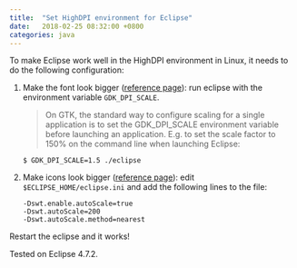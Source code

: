 ```yaml
---
title:  "Set HighDPI environment for Eclipse"
date:   2018-02-25 08:32:00 +0800
categories: java 
---
```


To make Eclipse work well in the HighDPI environment in Linux, it needs to do the following configuration:





1. Make the font look bigger ([reference page](https://www.eclipse.org/eclipse/news/4.6/platform.php)): run eclipse with the environment variable `GDK_DPI_SCALE`.

    > On GTK, the standard way to configure scaling for a single application is to set the GDK_DPI_SCALE environment variable before launching an application. E.g. to set the scale factor to 150% on the command line when launching Eclipse:
    ``` shell
    $ GDK_DPI_SCALE=1.5 ./eclipse
    ```
2. Make icons look bigger ([reference page](https://www.eclipse.org/forums/index.php?t=msg&th=1088764&goto=1777163&#msg_1777163)): edit `$ECLIPSE_HOME/eclipse.ini` and add the following lines to the file:
    ```
    -Dswt.enable.autoScale=true
    -Dswt.autoScale=200
    -Dswt.autoScale.method=nearest
    ```

Restart the eclipse and it works!

Tested on Eclipse 4.7.2.